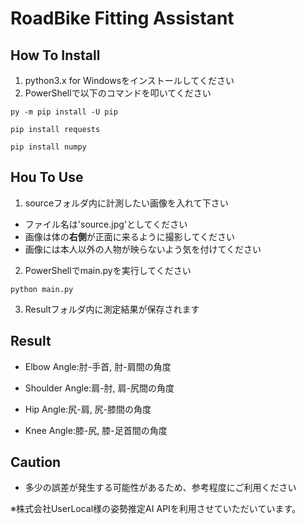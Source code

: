 ﻿# RoadBike Fitting Assistant

## How To Install

1. python3.x for Windowsをインストールしてください
2. PowerShellで以下のコマンドを叩いてください

  ```py -m pip install -U pip```

  ```pip install requests```

  ```pip install numpy```

## Hou To Use

1. sourceフォルダ内に計測したい画像を入れて下さい
- ファイル名は'source.jpg'としてください
- 画像は体の**右側**が正面に来るように撮影してください
- 画像には本人以外の人物が映らないよう気を付けてください

2. PowerShellでmain.pyを実行してください

```python main.py```

3. Resultフォルダ内に測定結果が保存されます

## Result
- Elbow Angle:肘-手首, 肘-肩間の角度

- Shoulder Angle:肩-肘, 肩-尻間の角度

- Hip Angle:尻-肩, 尻-膝間の角度

- Knee Angle:膝-尻, 膝-足首間の角度

## Caution
- 多少の誤差が発生する可能性があるため、参考程度にご利用ください



※株式会社UserLocal様の姿勢推定AI APIを利用させていただいています。
